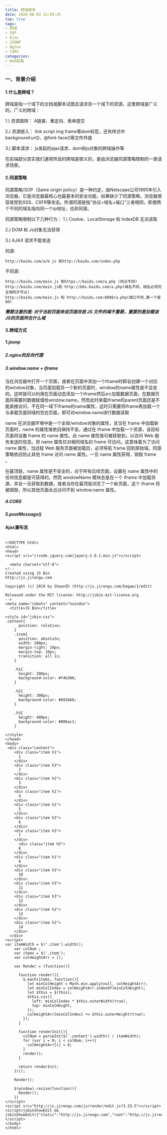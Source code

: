 ```yaml
---
title: 跨域技术
date: 2020-06-03 15:59:25
top: true
tags:
- 跨域
- SOP
- Ajax
- JSONP
- Nginx
- CORS
categories:
- Web前端
---
```

### 一、背景介绍
#### 1.什么是跨域？
跨域是指一个域下的文档或脚本试图去请求另一个域下的资源，这里跨域是广义的。广义的跨域：
<!--more-->
1.) 资源跳转： A链接、重定向、表单提交

2.) 资源嵌入： link script img frame等dom标签，还有样式中background:url()、@font-face()等文件外链

3.) 脚本请求： js发起的ajax请求、dom和js对象的跨域操作等

在前端部分其实我们通常所说的跨域是狭义的，是由浏览器同源策略限制的一类请求场景。

#### 2.同源策略
同源策略/SOP（Same origin policy）是一种约定，由Netscape公司1995年引入浏览器，它是浏览器最核心也最基本的安全功能，如果缺少了同源策略，浏览器很容易受到XSS、CSFR等攻击。所谓同源是指"协议+域名+端口"三者相同，即便两个不同的域名指向同一个ip地址，也非同源。

同源策略限制以下几种行为：
1.) Cookie、LocalStorage 和 IndexDB 无法读取

2.) DOM 和 Js对象无法获得

3.) AJAX 请求不能发送

同源:
```
http://baidu.com/a/b.js 和http://baidu.com/index.php
```
不同源:
```
http://baidu.com/main.js 和https://baidu.com/a.php (协议不同)
http://baidu.com/main.js和 http://bbs.baidu.com/a.php(域名不同，域名必须完全相同才可以)
http://baidu.com/main.js 和 http://baidu.com:8080/a.php(端口不同,第一个是80)
```
***需要注意的是: 对于当前页面来说页面存放 JS 文件的域不重要，重要的是加载该JS的页面所在什么域***

#### 3.跨域方式
##### 1.jsonp
##### 2.nginx的反向代理
##### 3.window.name + iframe
当在浏览器中打开一个页面，或者在页面中添加一个iframe时即会创建一个对应的window对象，当页面加载另一个新的页面时，window的name属性是不会变的。这样就可以利用在页面动态添加一个iframe然后src加载数据页面，在数据页面将需要的数据赋值给window.name。然而此时承载iframe的parent页面还是不能直接访问，不在同一域下iframe的name属性，这时只需要将iframe再加载一个与承载页面同域的空白页面，即可对window.name进行数据读取

name 在浏览器环境中是一个全局/window对象的属性，且当在 frame 中加载新页面时，name 的属性值依旧保持不变。通过在 iframe 中加载一个资源，该目标页面将设置 frame 的 name 属性。此 name 属性值可被获取到，以访问 Web 服务发送的信息。但 name 属性仅对相同域名的 frame 可访问。这意味着为了访问 name 属性，当远程 Web 服务页面被加载后，必须导航 frame 回到原始域。同源策略依旧防止其他 frame 访问 name 属性。一旦 name 属性获得，销毁 frame 。

在最顶层，name 属性是不安全的，对于所有后续页面，设置在 name 属性中的任何信息都是可获得的。然而 windowName 模块总是在一个 iframe 中加载资源，并且一旦获取到数据，或者当你在最顶层浏览了一个新页面，这个 iframe 将被销毁，所以其他页面永远访问不到 window.name 属性。
##### 4.CORS
##### 5.postMessage()

#### Ajax瀑布流
```

<!DOCTYPE html>
<html>
<head>
<script src="//code.jquery.com/jquery-1.9.1.min.js"></script>
  
  <meta charset="utf-8">
<!--
Created using JS Bin
http://js.jirengu.com

Copyright (c) 2019 by ShaunZh (http://js.jirengu.com/bagaw/1/edit)

Released under the MIT license: http://jsbin.mit-license.org
-->
<meta name="robots" content="noindex">
  <title>JS Bin</title>

<style id="jsbin-css">
.content{
      position: relative;
    }
    .item{
      position: absolute;
      width: 200px;
      margin-right: 10px;
      margin-top: 10px;
      transition: all 1s;
    }

    .h1{
      height: 200px;
      background-color: #f4b300;
    }

    .h2{
      height: 300px;
      background-color: #691bb8;
    }

    .h3{
      height: 400px;
      background-color: #006ac1;
    }

</style>
</head>
<body>
 <div class="content">
    <div class="item h1">
      1
    </div>
    <div class="item h3">
      2
    </div>
    <div class="item h2">
      3
    </div>
    <div class="item h1">
      4
    </div>
    <div class="item h1">
      5
    </div>
    <div class="item h3">
      6
    </div>
    <div class="item h3">
      7
    </div>
      <div class="item h2">
      8
    </div>
    <div class="item h1">
      9
    </div>
    <div class="item h3">
      10
    </div>
    <div class="item h3">
      11
    </div>
    <div class="item h3">
      12
    </div>
    <div class="item h2">
      13
    </div>
    <div class="item h2">
      14
    </div>
  </div>
<script>
var itemWidth = $('.item').width();
    var colNum ;
    var items = $('.item');
    var colHeightArr = [];

    var Render = (function(){

      function render(){
        $.each(items, function(){
          let minColHeight = Math.min.apply(null, colHeightArr);
          let minColIndex = colHeightArr.indexOf(minColHeight);
          let $this = $(this);
          $this.css({
            left: minColIndex * $this.outerWidth(true),
            top: minColHeight,
          });
          colHeightArr[minColIndex] += $this.outerHeight(true);
        });
      }

      function renderInit(){
        colNum = parseInt($('.content').width() / itemWidth);
        for (var i = 0; i < colNum; i++){
          colHeightArr[i] = 0;
        }
        render();
      }

      return renderInit;
    })();

    Render();

    $(window).resize(function(){
      Render();
    })
</script>
<script src="http://js.jirengu.com/js/render/edit.js?3.25.5"></script>
<script>jsbinShowEdit && jsbinShowEdit({"static":"http://js.jirengu.com","root":"http://js.jirengu.com"});</script>
</body>
</html>
```